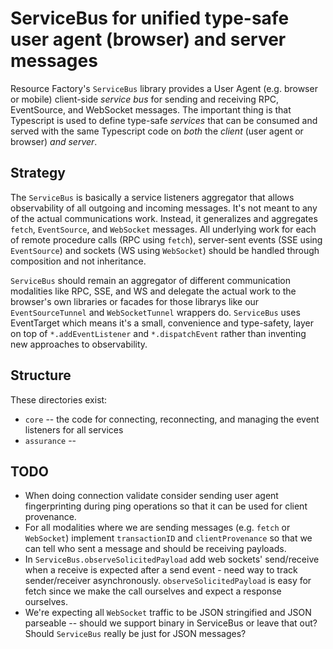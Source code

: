 # ServiceBus for unified type-safe user agent (browser) and server messages

Resource Factory's `ServiceBus` library provides a User Agent (e.g. browser or mobile) client-side _service bus_ for sending and receiving RPC, EventSource, and WebSocket messages. The important thing is that Typescript is used to define type-safe _services_ that can be consumed and served with the same Typescript code on *both* the _client_ (user agent or browser) _and server_.

## Strategy

The `ServiceBus` is basically a service listeners aggregator that allows observability of all outgoing and incoming messages. It's not meant to any of the actual communications work. Instead, it generalizes and aggregates `fetch`, `EventSource`, and `WebSocket` messages. All underlying work for each of remote procedure calls (RPC using `fetch`), server-sent events (SSE using `EventSource`) and sockets (WS using `WebSocket`) should be handled through composition and not inheritance. 

`ServiceBus` should remain an aggregator of different communication modalities like RPC, SSE, and WS and delegate the actual work to the browser's own libraries or facades for those librarys like our `EventSourceTunnel` and `WebSocketTunnel` wrappers do. `ServiceBus` uses EventTarget which means it's a small, convenience and type-safety, layer on top of `*.addEventListener` and `*.dispatchEvent` rather than inventing new approaches to observability.

## Structure

These directories exist:

* `core` -- the code for connecting, reconnecting, and managing the event listeners for all services
* `assurance` -- 


## TODO

* When doing connection validate consider sending user agent fingerprinting during ping operations so that it can be used for client provenance.
* For all modalities where we are sending messages (e.g. `fetch` or `WebSocket`) implement `transactionID` and `clientProvenance` so that we can tell who sent a message and should be receiving payloads. 
* In `ServiceBus.observeSolicitedPayload` add web sockets' send/receive when a receive is expected after a send event - need way to track sender/receiver asynchronously. `observeSolicitedPayload` is easy for fetch since we make the call ourselves and expect a response ourselves.
* We're expecting all `WebSocket` traffic to be JSON stringified and JSON parseable -- should we support binary in ServiceBus or leave that out? Should `ServiceBus` really be just for JSON messages?